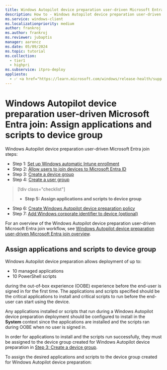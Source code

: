 ```yaml
---
title: Windows Autopilot device preparation user-driven Microsoft Entra join - Step 5 of 7 - Assign applications and scripts to device group
description: How to - Windows Autopilot device preparation user-driven Microsoft Entra join - Step 5 of 7 - Assign applications and scripts to device group.
ms.service: windows-client
ms.localizationpriority: medium
author: frankroj
ms.author: frankroj
ms.reviewer: jubaptis
manager: aaroncz
ms.date: 05/09/2024
ms.topic: tutorial
ms.collection:
  - tier1
  - highpri
ms.subservice: itpro-deploy
appliesto:
  - ✅ <a href="https://learn.microsoft.com/windows/release-health/supported-versions-windows-client" target="_blank">Windows 11</a>
---
```


# Windows Autopilot device preparation user-driven Microsoft Entra join: Assign applications and scripts to device group

Windows Autopilot device preparation user-driven Microsoft Entra join steps:

- Step 1: [Set up Windows automatic Intune enrollment](entra-join-automatic-enrollment.md)
- Step 2: [Allow users to join devices to Microsoft Entra ID](entra-join-allow-users-to-join.md)
- Step 3: [Create a device group](entra-join-device-group.md)
- Step 4: [Create a user group](entra-join-user-group.md)

> [!div class="checklist"]
>
> - **Step 5: Assign applications and scripts to device group**

- Step 6: [Create Windows Autopilot device preparation policy](entra-join-autopilot-policy.md)
- Step 7: [Add Windows corporate identifier to device (optional)](entra-join-corporate-identifier.md)

For an overview of the Windows Autopilot device preparation user-driven Microsoft Entra join workflow, see [Windows Autopilot device preparation user-driven Microsoft Entra join overview](entra-join-workflow.md#workflow).

## Assign applications and scripts to device group

Windows Autopilot device preparation allows deployment of up to:

- 10 managed applications
- 10 PowerShell scripts

during the out-of-box experience (OOBE) experience before the end-user is signed in for the first time. The applications and scripts specified should be the critical applications to install and critical scripts to run before the end-user can start using the device.

Any applications installed or scripts that run during a Windows Autopilot device preparation deployment should be configured to install in the **System** context since the applications are installed and the scripts ran during OOBE when no user is signed in.

In order for applications to install and the scripts run successfully, they must be assigned to the device group created for Windows Autopilot device preparation in [Step 3: Create a device group](entra-join-device-group.md).

To assign the desired applications and scripts to the device group created for Windows Autopilot device preparation:
